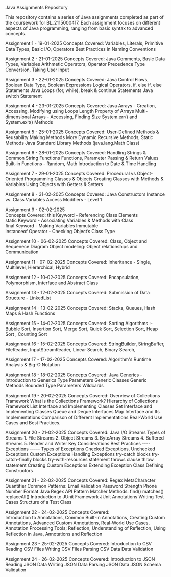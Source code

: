Java Assignments Repository

This repository contains a series of Java assignments completed as part of the coursework for BL_2115000417. Each assignment focuses on different aspects of Java programming, ranging from basic syntax to advanced concepts.

Assignment 1 - 19-01-2025
Concepts Covered:
    Variables, Literals, Primitive Data Types, Basic I/O, Operators
    Best Practices in Naming Conventions

Assignment 2 - 21-01-2025
Concepts Covered:
    Java Comments, Basic Data Types, Variables
    Arithmetic Operators, Operator Precedence
    Type Conversion, Taking User Input

Assignment 3 - 22-01-2025
Concepts Covered:
    Java Control Flows, Boolean Data Type, Boolean Expressions
    Logical Operators, if, else if, else Statements
    Java Loops (for, while), break & continue Statements
    Java switch Statement

Assignment 4 - 23-01-2025
Concepts Covered:
    Java Arrays - Creation, Accessing, Modifying using Loops
    Length Property of Arrays
    Multi-dimensional Arrays - Accessing, Finding Size
    System.err() and System.exit() Methods

Assignment 5 - 25-01-2025
Concepts Covered:
    User-Defined Methods & Reusability
    Making Methods More Dynamic
    Recursive Methods, Static Methods
    Java Standard Library Methods (java.lang.Math Class)

Assignment 6 - 28-01-2025
Concepts Covered:
    Handling Strings & Common String Functions
    Functions, Parameter Passing & Return Values
    Built-in Functions - Random, Math
    Introduction to Date & Time Handling

Assignment 7 - 29-01-2025
Concepts Covered:
    Procedural vs Object-Oriented Programming
    Classes & Objects
    Creating Classes with Methods & Variables
    Using Objects with Getters & Setters

Assignment 8 - 31-02-2025
Concepts Covered:
    Java Constructors
    Instance vs. Class Variables
    Access Modifiers - Level 1

Assignment 9 - 02-02-2025  
Concepts Covered: 
    this Keyword - Referencing Class Elements  
    static Keyword - Associating Variables & Methods with Class  
    final Keyword - Making Variables Immutable  
    instanceof Operator - Checking Object’s Class Type  


Assignment 10 - 06-02-2025
Concepts Covered: 
    Class, Object and Sequenece Diagram
    Object modeling: Object relationships and Communication


Assignment 11 - 07-02-2025
Concepts Covered:
    Inheritance - Single, Multilevel, Hierarchical, Hybrid 

Assignment 12 - 10-02-2025
Concepts Covered:
    Encapsulation, Polymorphism, Interface and Abstract Class

Assignment 13 - 12-02-2025
Concepts Covered:
    Submission of Data Structure - LinkedList

Assignment 14 - 13-02-2025
Concepts Covered:
    Stacks, Queues, Hash Maps & Hash Functions 

Assignment 15 - 14-02-2025
Concepts Covered:
    Sorting Algorithms :- Bubble Sort, Insertion Sort, Merge Sort, Quick Sort, Selection Sort, Heap Sort , Counting Sort

Assignment 16 - 15-02-2025
Concepts Covered:
    StringBuilder, StringBuffer, FileReader, InputStreamReader, Linear Search, Binary Search,


Assignment 17 - 17-02-2025
Concepts Covered:
    Algorithm's Runtime Analysis & Big-O Notation
    

Assignment 18 - 18-02-2025
Concepts Covered:
    Java Generics - Introduction to Generics
                    Type Parameters
                    Generic Classes
                    Generic Methods
                    Bounded Type Parameters
                    Wildcards


Assignment 19 - 20-02-2025
Concepts Covered:
    Overview of Collections Framework
    What is the Collections Framework?
    Hierarchy of Collections Framework
    List Interface and Implementing Classes
    Set Interface and Implementing Classes
    Queue and Deque Interfaces
    Map Interface and Its Implementations
    Comparison of Different Implementations
    Real-World Use Cases and Best Practices.


Assignment 20 - 21-02-2025
Concepts Covered:   Java I/O Streams
                    Types of Streams
                    1. File Streams
                    2. Object Streams
                    3. ByteArray Streams
                    4. Buffered Streams
                    5. Reader and Writer
                    Key Considerations
                    Best Practices
                    ----Exceptions -----
                    Types of Exceptions
                    Checked Exceptions,
                    Unchecked Exceptions
                    Custom Exceptions
                    Handling Exceptions 
                    try-catch blocks
                    try-catch-finally blocks
                    try-with-resources statement
                    throws clause
                    throw statement
                    Creating Custom Exceptions
                    Extending Exception Class
                    Defining Constructors


Assignment 21 - 22-02-2025
Concepts Covered:
                    Regex 
                    MetaCharacter
                    Quantifier
                    Common Patterns:
                    Email Validation
                    Password Strength
                    Phone Number Format 
                    Java Regex API 
                    Pattern
                    Matcher
                    Methods:
                    find()
                    matches()
                    replaceAll()
                    Introduction to JUnit Framework
                    JUnit Annotations
                    Writing Test Cases
                    Structure of a Test Class


Assignment 22 - 24-02-2025
Concepts Covered:                 
            Introduction to Annotations, Common Built-in Annotations, Creating Custom Annotations, Advanced Custom Annotations,
            Real-World Use Cases, Annotation Processing Tools;
            Reflection,
            Understanding of Reflection,
            Using Reflection in Java,
            Annotations and Reflection

Assignment 23 - 25-02-2025
Concepts Covered:
            Introduction to CSV
            Reading CSV Files
            Writing CSV Files
            Parsing CSV Data
            Data Validation

Assignment 24 - 26-02-2025
Concepts Covered:
                Introduction to JSON
                Reading JSON Data
                Writing JSON Data
                Parsing JSON Data
                JSON Schema Validation
